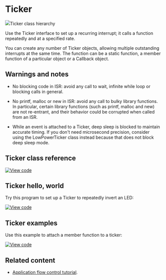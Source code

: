 # Ticker

<span class="images">![](https://os.mbed.com/docs/mbed-os/development/mbed-os-api-doxy/classmbed_1_1_ticker.png)<span>Ticker class hierarchy</span></span>

Use the Ticker interface to set up a recurring interrupt; it calls a function repeatedly and at a specified rate.

You can create any number of Ticker objects, allowing multiple outstanding interrupts at the same time. The function can be a static function, a member function of a particular object or a Callback object.

## Warnings and notes

- No blocking code in ISR: avoid any call to wait, infinite while loop or blocking calls in general.

- No printf, malloc or new in ISR: avoid any call to bulky library functions. In particular, certain library functions (such as printf, malloc and new) are not re-entrant, and their behavior could be corrupted when called from an ISR.

- While an event is attached to a Ticker, deep sleep is blocked to maintain accurate timing. If you don't need microsecond precision, consider using the LowPowerTicker class instead because that does not block deep sleep mode.

## Ticker class reference

[![View code](https://www.mbed.com/embed/?type=library)](https://os.mbed.com/docs/mbed-os/development/mbed-os-api-doxy/classmbed_1_1_ticker.html)

## Ticker hello, world

Try this program to set up a Ticker to repeatedly invert an LED:

[![View code](https://www.mbed.com/embed/?url=https://github.com/ARMmbed/mbed-os-snippet-Ticker_HelloWorld/tree/v6.0)](https://github.com/ARMmbed/mbed-os-snippet-Ticker_HelloWorld/blob/v6.0/main.cpp)

## Ticker examples

Use this example to attach a member function to a ticker:

[![View code](https://www.mbed.com/embed/?url=https://github.com/ARMmbed/mbed-os-snippet-Ticker_Example/tree/v6.0)](https://github.com/ARMmbed/mbed-os-snippet-Ticker_Example/blob/v6.0/main.cpp)

## Related content

- [Application flow control tutorial](../apis/scheduling-tutorials.html).
